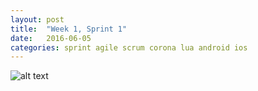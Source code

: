 ```yaml
---
layout: post
title:  "Week 1, Sprint 1"
date:   2016-06-05
categories: sprint agile scrum corona lua android ios
---
```


![alt text](https://i.ytimg.com/vi/D0MyiGfFbEA/maxresdefault.jpg)
